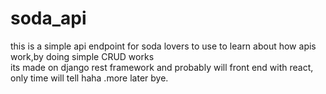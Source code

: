 # soda_api 
<p> this is a simple api endpoint for soda lovers to use to learn about how apis work,by doing simple CRUD works<br>
 its made on django rest framework and probably will front end with react, only time will tell
 haha .more later bye.</p>
